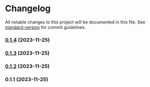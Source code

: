 # Changelog

All notable changes to this project will be documented in this file. See [standard-version](https://github.com/conventional-changelog/standard-version) for commit guidelines.

### [0.1.4](https://github.com/andriytyurnikov/fractio-rem/compare/v0.1.3...v0.1.4) (2023-11-25)

### [0.1.3](https://github.com/andriytyurnikov/fractio-rem/compare/v0.1.2...v0.1.3) (2023-11-25)

### [0.1.2](https://github.com/andriytyurnikov/fractio-rem/compare/v0.1.1...v0.1.2) (2023-11-25)

### 0.1.1 (2023-11-25)
